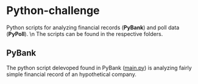 # Python-challenge
Python scripts for analyzing financial records (**PyBank**) and poll data (**PyPoll**). \n
The scripts can be found in the respective folders. 

## PyBank

The python script delevoped found in PyBank ([main.py](./PyBank/main.py)) is analyzing fairly simple financial record of an hypothetical company. 

